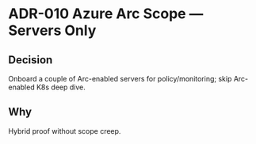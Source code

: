 # ADR-010 Azure Arc Scope — Servers Only
## Decision
Onboard a couple of Arc-enabled servers for policy/monitoring; skip Arc-enabled K8s deep dive.
## Why
Hybrid proof without scope creep.
